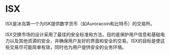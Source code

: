 # 

# ISX

ISX是冰岛第一个为ISK提供数字货币（如Auroracoin和比特币）的交易所。

ISX交换市场的设计采用了最佳的安全标准和方法。目的是保护用户信息和基础电力以及其他资源的安全，并确保用户友好的界面和安全的交易。ISX的目标是使这些交易尽可能简单有效，同时也为用户提供安全的业务环境。



